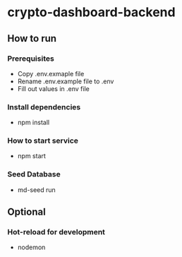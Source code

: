 # crypto-dashboard-backend

## How to run

### Prerequisites
 - Copy .env.exmaple file
 - Rename .env.example file to .env
 - Fill out values in .env file

### Install dependencies
 - npm install

### How to start service
 - npm start

### Seed Database
 - md-seed run

## Optional

### Hot-reload for development
 - nodemon